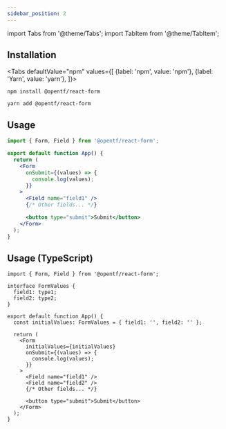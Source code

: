 ```yaml
---
sidebar_position: 2
---
```


import Tabs from '@theme/Tabs';
import TabItem from '@theme/TabItem';

## Installation

<Tabs
defaultValue="npm"
values={[
{label: 'npm', value: 'npm'},
{label: 'Yarn', value: 'yarn'},
]}>
<TabItem value="npm">

```shell
npm install @opentf/react-form
```

</TabItem>
  <TabItem value="yarn">

```shell
yarn add @opentf/react-form
```

  </TabItem>
</Tabs>

## Usage

```jsx
import { Form, Field } from '@opentf/react-form';

export default function App() {
  return (
    <Form
      onSubmit={(values) => {
        console.log(values);
      }}
    >
      <Field name="field1" />
      {/* Other fields... */}

      <button type="submit">Submit</button>
    </Form>
  );
}
```

## Usage (TypeScript)

```tsx
import { Form, Field } from '@opentf/react-form';

interface FormValues {
  field1: type1;
  field2: type2;
}

export default function App() {
  const initialValues: FormValues = { field1: '', field2: '' };

  return (
    <Form
      initialValues={initialValues}
      onSubmit={(values) => {
        console.log(values);
      }}
    >
      <Field name="field1" />
      <Field name="field2" />
      {/* Other fields... */}

      <button type="submit">Submit</button>
    </Form>
  );
}
```
